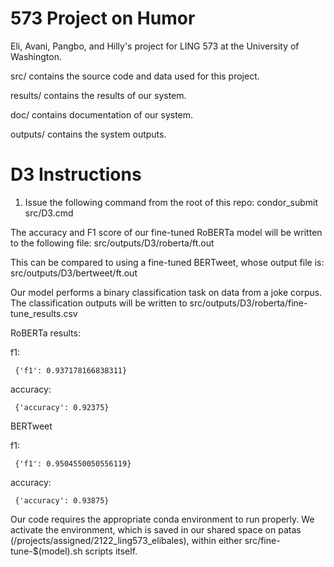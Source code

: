 # 573 Project on Humor

Eli, Avani, Pangbo, and Hilly's project for LING 573 at the University of Washington.

src/ contains the source code and data used for this project.

results/ contains the results of our system.

doc/ contains documentation of our system.

outputs/ contains the system outputs.

# D3 Instructions

1. Issue the following command from the root of this repo: condor_submit src/D3.cmd

The accuracy and F1 score of our fine-tuned RoBERTa model will be written to the following file: src/outputs/D3/roberta/ft.out

This can be compared to using a fine-tuned BERTweet, whose output file is: src/outputs/D3/bertweet/ft.out

Our model performs a binary classification task on data from a joke corpus. The classification outputs will be written to src/outputs/D3/roberta/fine-tune_results.csv

RoBERTa results:

f1:

	 {'f1': 0.937178166838311}
	 
accuracy:

	 {'accuracy': 0.92375}
   
BERTweet

f1:

     {'f1': 0.9504550050556119}
   
accuracy:

     {'accuracy': 0.93875}


Our code requires the appropriate conda environment to run properly. We activate the environment, which is saved in our shared space on patas (/projects/assigned/2122_ling573_elibales), within either src/fine-tune-$(model).sh scripts itself.
